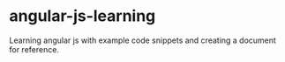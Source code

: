 # angular-js-learning
Learning angular js with example code snippets and creating a document for reference.
